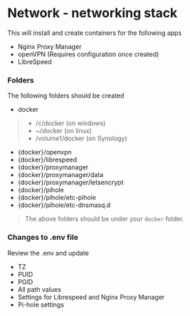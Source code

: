 # Network - networking stack
This will install and create containers for the following apps
- Nginx Proxy Manager
- openVPN (Requires configuration once created)
- LibreSpeed

### Folders
The following folders should be created
- docker
> - /c/docker (on windows)
> - ~/docker (on linux)
> - /volume1/docker (on Synology)
- {docker}/openvpn
- {docker}/librespeed
- {docker}/proxymanager
- {docker}/proxymanager/data
- {docker}/proxymanager/letsencrypt
- {docker}/pihole
- {docker}/pihole/etc-pihole
- {docker}/pihole/etc-dnsmasq.d

> The above folders should be under your `docker` folder.

### Changes to .env file
Review the .env and update
- TZ
- PUID
- PGID
- All path values
- Settings for Librespeed and Nginx Proxy Manager
- Pi-hole settings
